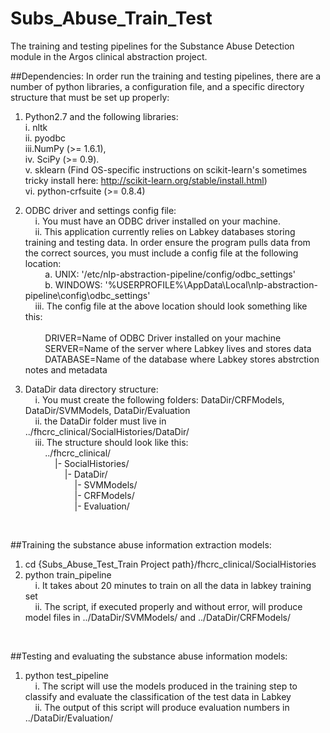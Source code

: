 # Subs_Abuse_Train_Test
The training and testing pipelines for the Substance Abuse Detection module in the Argos clinical abstraction project.

##Dependencies:
In order run the training and testing pipelines, there are a number of python libraries, a configuration file, and a specific directory structure that must be set up properly:

1. Python2.7 and the following libraries: <br />
   i. nltk <br />
   ii. pyodbc <br />
   iii.NumPy (>= 1.6.1), <br />
   iv. SciPy (>= 0.9). <br />
   v. sklearn (Find OS-specific instructions on scikit-learn's sometimes tricky install here: http://scikit-learn.org/stable/install.html) <br />
   vi. python-crfsuite (>= 0.8.4) <br />
 
2. ODBC driver and settings config file: <br />
  &nbsp;&nbsp;&nbsp;&nbsp;i. You must have an ODBC driver installed on your machine. <br />
  &nbsp;&nbsp;&nbsp;&nbsp;ii. This application currently relies on Labkey databases storing training and testing data. In order ensure the program pulls data from the correct sources, you must include a config file at the following location: <br />
    &nbsp;&nbsp;&nbsp;&nbsp;&nbsp;&nbsp;&nbsp;&nbsp;a. UNIX: '/etc/nlp-abstraction-pipeline/config/odbc_settings' <br />
    &nbsp;&nbsp;&nbsp;&nbsp;&nbsp;&nbsp;&nbsp;&nbsp;b. WINDOWS: '%USERPROFILE%\AppData\Local\nlp-abstraction-pipeline\config\odbc_settings' <br />
  &nbsp;&nbsp;&nbsp;&nbsp;iii. The config file at the above location should look something like this: <br />
    <br />
    &nbsp;&nbsp;&nbsp;&nbsp;&nbsp;&nbsp;&nbsp;&nbsp;DRIVER=Name of ODBC Driver installed on your machine <br />
    &nbsp;&nbsp;&nbsp;&nbsp;&nbsp;&nbsp;&nbsp;&nbsp;SERVER=Name of the server where Labkey lives and stores data <br />
    &nbsp;&nbsp;&nbsp;&nbsp;&nbsp;&nbsp;&nbsp;&nbsp;DATABASE=Name of the database where Labkey stores abstrction notes and metadata <br />

3. DataDir data directory structure: <br />
  &nbsp;&nbsp;&nbsp;&nbsp;i. You must create the following folders: DataDir/CRFModels, DataDir/SVMModels, DataDir/Evaluation <br />
  &nbsp;&nbsp;&nbsp;&nbsp;ii. the DataDir folder must live in ../fhcrc_clinical/SocialHistories/DataDir/ <br />
  &nbsp;&nbsp;&nbsp;&nbsp;iii. The structure should look like this: <br />
    &nbsp;&nbsp;&nbsp;&nbsp;&nbsp;&nbsp;&nbsp;&nbsp;../fhcrc_clinical/ <br />
                &nbsp;&nbsp;&nbsp;&nbsp;&nbsp;&nbsp;&nbsp;&nbsp;&nbsp;&nbsp;&nbsp;&nbsp;|- SocialHistories/ <br />
                            &nbsp;&nbsp;&nbsp;&nbsp;&nbsp;&nbsp;&nbsp;&nbsp;&nbsp;&nbsp;&nbsp;&nbsp;&nbsp;&nbsp;&nbsp;&nbsp;|- DataDir/ <br />
                                   &nbsp;&nbsp;&nbsp;&nbsp;&nbsp;&nbsp;&nbsp;&nbsp;&nbsp;&nbsp;&nbsp;&nbsp;&nbsp;&nbsp;&nbsp;&nbsp;&nbsp;&nbsp;&nbsp;&nbsp;|- SVMModels/ <br />
                                   &nbsp;&nbsp;&nbsp;&nbsp;&nbsp;&nbsp;&nbsp;&nbsp;&nbsp;&nbsp;&nbsp;&nbsp;&nbsp;&nbsp;&nbsp;&nbsp;&nbsp;&nbsp;&nbsp;&nbsp;|- CRFModels/ <br />
                                   &nbsp;&nbsp;&nbsp;&nbsp;&nbsp;&nbsp;&nbsp;&nbsp;&nbsp;&nbsp;&nbsp;&nbsp;&nbsp;&nbsp;&nbsp;&nbsp;&nbsp;&nbsp;&nbsp;&nbsp;|- Evaluation/ <br />
 <br />
 
##Training the substance abuse information extraction models: <br />
1. cd {Subs_Abuse_Test_Train Project path}/fhcrc_clinical/SocialHistories <br />
2. python train_pipeline <br />
  &nbsp;&nbsp;&nbsp;&nbsp;i. It takes about 20 minutes to train on all the data in labkey training set <br />
  &nbsp;&nbsp;&nbsp;&nbsp;ii. The script, if executed properly and without error, will produce model files in ../DataDir/SVMModels/ and ../DataDir/CRFModels/ <br />
 <br />
 
 
##Testing and evaluating the substance abuse information models: <br />
1. python test_pipeline <br />
  &nbsp;&nbsp;&nbsp;&nbsp;i.  The script will use the models produced in the training step to classify and evaluate the classification of the test data in Labkey <br />
  &nbsp;&nbsp;&nbsp;&nbsp;ii. The output of this script will produce evaluation numbers in ../DataDir/Evaluation/ <br />
